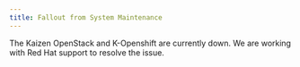 ```yaml
---
title: Fallout from System Maintenance
---
```


The Kaizen OpenStack and K-Openshift are currently down.  We are
working with Red Hat support to resolve the issue.
